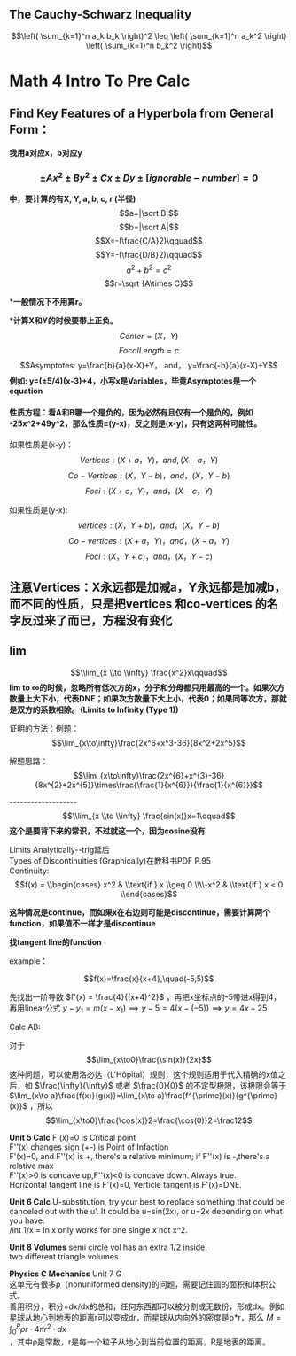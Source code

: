## **The Cauchy-Schwarz Inequality**

$$\left( \sum_{k=1}^n a_k b_k \right)^2 \leq \left( \sum_{k=1}^n a_k^2 \right) \left( \sum_{k=1}^n b_k^2 \right)$$

# Math 4 Intro To Pre Calc

## Find Key Features of a Hyperbola from General Form：
**我用a对应x，b对应y**

### $$± Ax^2 ± By^2 ± Cx ± Dy ± [ignorable-number] = 0$$
**中，要计算的有X, Y, a, b, c, r (半径)** <br>
$$a=|\sqrt B|$$
$$b=|\sqrt A|$$
$$X=-(\frac{C/A}2)\qquad$$
$$Y=-(\frac{D/B}2)\qquad$$
$$a^2+b^2=c^2$$
$$r=\sqrt {A\times C}$$

***一般情况下不用算r。** <br>

***计算X和Y的时候要带上正负。**
$$Center = (X，Y)$$
$$FocalLength = c$$
$$Asymptotes: y=\frac{b}{a}(x-X)+Y， and， y=\frac{-b}{a}(x-X)+Y$$
**例如: y=(±5/4)(x-3)+4，小写x是Variables，毕竟Asymptotes是一个equation**


#### 性质方程：看A和B哪一个是负的，因为必然有且仅有一个是负的，例如 -25x^2+49y^2，那么性质=(y-x)，反之则是(x-y)，只有这两种可能性。

如果性质是(x-y)：
$$Vertices: (X+a， Y)， and, (X-a， Y)$$
$$Co-Vertices: (X， Y-b)， and， (X， Y-b)$$
$$Foci: (X+c，Y) ，and， (X-c， Y)$$

如果性质是(y-x): 
$$vertices: (X， Y+b)，and， (X， Y-b)$$
$$Co-vertices: (X+a， Y)，and， (X-a， Y)$$
$$Foci: (X， Y+c)， and， (X，Y-c)$$

注意Vertices：X永远都是加减a，Y永远都是加减b，而不同的性质，只是把vertices 和co-vertices 的名字反过来了而已，方程没有变化
--------------------------------------------------------------------
## lim
$$\\lim_{x \\to \\infty} \frac{x^2}x\qquad$$
**lim to ∞的时候，忽略所有低次方的x，分子和分母都只用最高的一个。如果次方数量上大下小，代表DNE；如果次方数量下大上小，代表0；如果同等次方，那就是双方的系数相除。（Limits to Infinity (Type 1))**

证明的方法：例题：
$$\lim_{x\to\infty}\frac{2x^6+x^3-36}{8x^2+2x^5}$$

解题思路：
$$\lim_{x\to\infty}\frac{2x^{6}+x^{3}-36}{8x^{2}+2x^{5}}\times\frac{\frac{1}{x^{6}}}{\frac{1}{x^{6}}}$$

-------------------<br>
$$\\lim_{x \\to \\infty} \frac{sin(x)}x=1\qquad$$
**这个是要背下来的常识，不过就这一个，因为cosine没有**

Limits Analytically--trig延后<br>
Types of Discontinuities (Graphically)在教科书PDF P.95<br>
Continuity: <br>
$$f(x) = \\begin{cases} x^2 & \\text{if } x \\geq 0 \\\\-x^2 & \\text{if } x < 0 \\end{cases}$$

**这种情况是continue，而如果x在右边则可能是discontinue，需要计算两个function，如果值不一样才是discontinue**

**找tangent line的function**

example：

$$f(x)=\frac{x}{x+4},\quad(-5,5)$$

先找出一阶导数 $f'(x) = \frac{4}{(x+4)^2}$ ，再把x坐标点的-5带进x得到4，再用linear公式 $y-y_1=m(x-x_1)\implies y-5=4(x-(-5))\implies y=4x+25$ 

Calc AB:

对于
$$\lim_{x\to0}\frac{\sin(x)}{2x}$$
这种问题，可以使用洛必达（L'Hôpital）规则，这个规则适用于代入精确的x值之后，如 $\frac{\infty}{\infty}$ 或者 $\frac{0}{0}$ 的不定型极限，该极限会等于 $\lim_{x\to a}\frac{f(x)}{g(x)}=\lim_{x\to a}\frac{f^{\prime}(x)}{g^{\prime}(x)}$ ，所以 
$$\lim_{x\to0}\frac{\cos(x)}2=\frac{\cos(0)}2=\frac12$$

**Unit 5 Calc**
F'(x)=0 is Critical point<br>
F''(x) changes sign (+-),is Point of Infaction<br>
F'(x)=0, and F''(x) is +, there's a relative minimum; if F''(x) is -,there's a relative max<br>
F''(x)>0 is concave up,F''(x)<0 is concave down. Always true.<br>
Horizontal tangent line is F'(x)=0, Verticle tangent is F'(x)=DNE.

**Unit 6 Calc**
U-substitution, try your best to replace something that could be canceled out with the u'. It could be u=sin(2x), or u=2x depending on what you have. <br>
/int 1/x = ln x only works for one single x not x^2. 

**Unit 8 Volumes**
semi circle vol has an extra 1/2 inside. <br>
two different triangle volumes. 

**Physics C Mechanics**
Unit 7 G<br>
这单元有很多ρ（nonuniformed density)的问题，需要记住圆的面积和体积公式。<br>
善用积分，积分=dx/dx的总和，任何东西都可以被分割成无数份，形成dx。例如星球从地心到地表的距离r可以变成dr，而星球从内向外的密度是ρ*r，那么 $M=\int_{0}^{R} ρr \cdot 4πr^2 \cdot dx$ <br> ，其中ρ是常数，r是每一个粒子从地心到当前位置的距离，R是地表的距离。<br>


